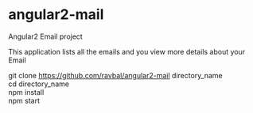 # angular2-mail

Angular2 Email project

This application lists all the emails and you view more details about your Email

git clone https://github.com/ravbal/angular2-mail directory_name 
<br/>
cd directory_name 
<br/>
npm install 
<br/>
npm start
